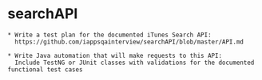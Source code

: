 # searchAPI

    * Write a test plan for the documented iTunes Search API:
      https://github.com/iappsqainterview/searchAPI/blob/master/API.md

    * Write Java automation that will make requests to this API:
      Include TestNG or JUnit classes with validations for the documented functional test cases
      
      
